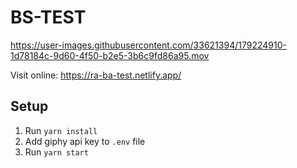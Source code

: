 # BS-TEST

https://user-images.githubusercontent.com/33621394/179224910-1d78184c-9d60-4f50-b2e5-3b6c9fd86a95.mov

Visit online: https://ra-ba-test.netlify.app/

## Setup

1. Run `yarn install`
2. Add giphy api key to `.env` file
3. Run `yarn start`
